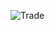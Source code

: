 ![Trade](https://github.com/yolong1020/EldenRing/assets/87303898/4705c2fa-8d52-4316-b3d6-1e190a9d1a26)
